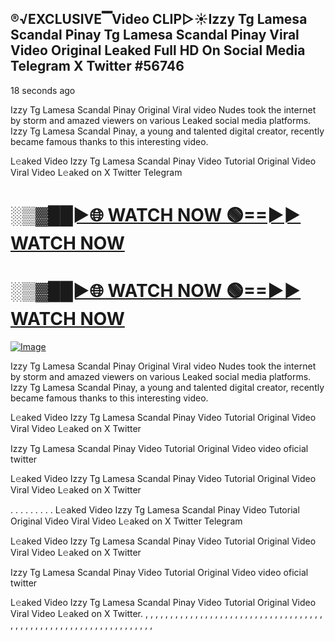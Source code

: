 ## ®️√EXCLUSIVE▔Video CLIP▷☀️Izzy Tg Lamesa Scandal Pinay Tg Lamesa Scandal Pinay Viral Video Original Leaked Full HD On Social Media Telegram X Twitter #56746

18 seconds ago

Izzy Tg Lamesa Scandal Pinay Original Viral video Nudes took the internet by storm and amazed viewers on various Leaked social media platforms. Izzy Tg Lamesa Scandal Pinay, a young and talented digital creator, recently became famous thanks to this interesting video.

L𝚎aked Video Izzy Tg Lamesa Scandal Pinay Video Tutorial Original Video Viral Video L𝚎aked on X Twitter Telegram

<h1><a href="https://happiness-bro.blogspot.com/2024/12/refhttpsviralvideotrending.html" rel="nofollow">░▒▓██►🌐 WATCH NOW 🟢==►► WATCH NOW</a></h1>




<h1><a href="https://happiness-bro.blogspot.com/2024/12/refhttpsviralvideotrending.html" rel="nofollow">░▒▓██►🌐 WATCH NOW 🟢==►► WATCH NOW</a></h1>




[![Image](https://github.com/user-attachments/assets/ff3b7bd4-415c-4ca3-a6c8-b1f096193c29)](https://happiness-bro.blogspot.com/2024/12/refhttpsviralvideotrending.html)


Izzy Tg Lamesa Scandal Pinay Original Viral video Nudes took the internet by storm and amazed viewers on various Leaked social media platforms. Izzy Tg Lamesa Scandal Pinay, a young and talented digital creator, recently became famous thanks to this interesting video.

L𝚎aked Video Izzy Tg Lamesa Scandal Pinay Video Tutorial Original Video Viral Video L𝚎aked on X Twitter

Izzy Tg Lamesa Scandal Pinay Video Tutorial Original Video video oficial twitter

L𝚎aked Video Izzy Tg Lamesa Scandal Pinay Video Tutorial Original Video Viral Video L𝚎aked on X Twitter

. . . . . . . . . L𝚎aked Video Izzy Tg Lamesa Scandal Pinay Video Tutorial Original Video Viral Video L𝚎aked on X Twitter Telegram

L𝚎aked Video Izzy Tg Lamesa Scandal Pinay Video Tutorial Original Video Viral Video L𝚎aked on X Twitter

Izzy Tg Lamesa Scandal Pinay Video Tutorial Original Video video oficial twitter

L𝚎aked Video Izzy Tg Lamesa Scandal Pinay Video Tutorial Original Video Viral Video L𝚎aked on X Twitter.
,
,
,
,
,
,
,
,
,
,
,
,
,
,
,
,
,
,
,
,
,
,
,
,
,
,
,
,
,
,
,
,
,
,
,
,
,
,
,
,
,
,
,
,
,
,
,
,
,
,
,
,
,
,
,
,
,
,
,
,
,
,
,
,
,
